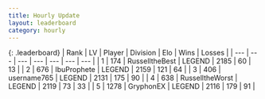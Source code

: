 ```yaml
---
title: Hourly Update
layout: leaderboard
category: hourly
---
```


{: .leaderboard}
| Rank | LV | Player | Division | Elo | Wins | Losses |
| --- | --- | --- | --- | --- | --- | --- |
| <span data-change="0">1</span> | 174 | <span title="ID: 547266">RusselltheBest</span> | LEGEND | <span data-change="0">2185</span> | <span data-change="0">60</span> | <span data-change="0">13</span> |
| <span data-change="0">2</span> | 676 | <span title="ID: 362352">IbuProphete</span> | LEGEND | <span data-change="2">2159</span> | <span data-change="2">121</span> | <span data-change="1">64</span> |
| <span data-change="1">3</span> | 406 | <span title="ID: 188640">username765</span> | LEGEND | <span data-change="0">2131</span> | <span data-change="0">175</span> | <span data-change="0">90</span> |
| <span data-change="1">4</span> | 638 | <span title="ID: 388751">RusselltheWorst</span> | LEGEND | <span data-change="-4">2119</span> | <span data-change="2">73</span> | <span data-change="2">33</span> |
| <span data-change="-2">5</span> | 1278 | <span title="ID: 315148">GryphonEX</span> | LEGEND | <span data-change="-15">2116</span> | <span data-change="1">179</span> | <span data-change="2">91</span> |